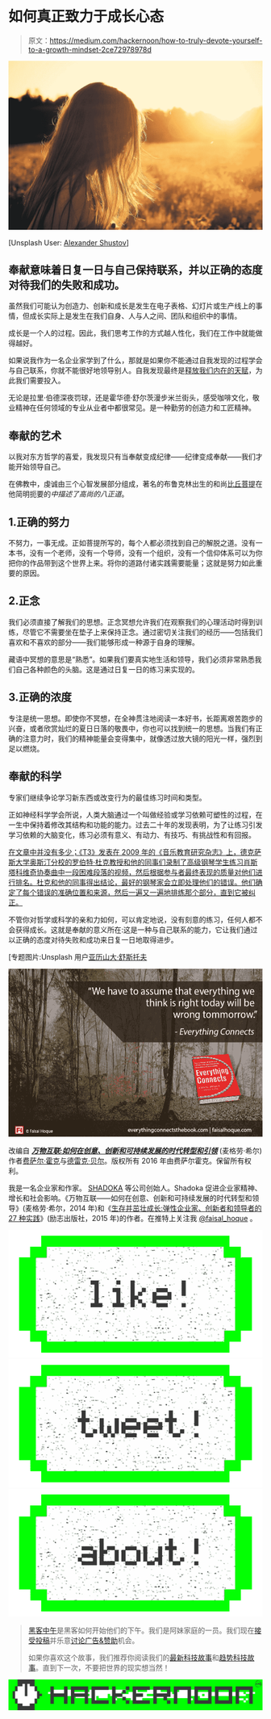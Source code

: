 # 如何真正致力于成长心态

> 原文：<https://medium.com/hackernoon/how-to-truly-devote-yourself-to-a-growth-mindset-2ce72978978d>

![](img/c47f68d0f6ede65e753e9660eaa0ce84.png)

[Unsplash User: [Alexander Shustov](https://unsplash.com/@alexandershustov)]

## 奉献意味着日复一日与自己保持联系，并以正确的态度对待我们的失败和成功。

虽然我们可能认为创造力、创新和成长是发生在电子表格、幻灯片或生产线上的事情，但成长实际上是发生在我们自身、人与人之间、团队和组织中的事情。

成长是一个人的过程。因此，我们思考工作的方式越人性化，我们在工作中就能做得越好。

如果说我作为一名企业家学到了什么，那就是如果你不能通过自我发现的过程学会与自己联系，你就不能很好地领导别人。自我发现最终是[释放我们内在的天赋](http://www.fastcompany.com/3032005/work-smart/release-your-inner-genius-with-these-5-tips)，为此我们需要投入。

无论是拉里·伯德深夜罚球，还是霍华德·舒尔茨漫步米兰街头，感受咖啡文化，敬业精神在任何领域的专业从业者中都很常见。是一种勤劳的创造力和工匠精神。

## 奉献的艺术

以我对东方哲学的喜爱，我发现只有当奉献变成纪律——纪律变成奉献——我们才能开始领导自己。

在佛教中，虔诚由三个心智发展部分组成，著名的布鲁克林出生的和尚[比丘菩提](http://en.wikipedia.org/wiki/Bhikkhu_Bodhi)在他简明扼要的*中描述了高尚的八正道*。

## 1.正确的努力

不努力，一事无成。正如菩提所写的，每个人都必须找到自己的解脱之道。没有一本书，没有一个老师，没有一个导师，没有一个组织，没有一个信仰体系可以为你把你的作品带到这个世界上来。将你的道路付诸实践需要能量；这就是努力如此重要的原因。

## 2.正念

我们必须直接了解我们的思想。正念冥想允许我们在观察我们的心理活动时得到训练，尽管它不需要坐在垫子上来保持正念。通过密切关注我们的经历——包括我们喜欢和不喜欢的部分——我们能够形成一种源于自身的理解。

藏语中冥想的意思是“熟悉”。如果我们要真实地生活和领导，我们必须非常熟悉我们自己各种颜色的头脑。这是通过日复一日的练习来实现的。

## 3.正确的浓度

专注是统一思想。即使你不冥想，在全神贯注地阅读一本好书，长距离艰苦跑步的兴奋，或者欣赏灿烂的夏日日落的敬畏中，你也可以找到统一的思想。当我们有正确的注意力时，我们的精神能量会变得集中，就像透过放大镜的阳光一样，强烈到足以燃烧。

## 奉献的科学

专家们继续争论学习新东西或改变行为的最佳练习时间和类型。

正如神经科学学会所说，人类大脑通过一个叫做经验或学习依赖可塑性的过程，在一生中保持着修改其结构和功能的能力。过去二十年的发现表明，为了让练习引发学习依赖的大脑变化，练习必须有意义、有动力、有技巧、有挑战性和有回报。

[在文章中并没有多少；《T3》发表在 2009 年的《音乐教育研究杂志》上，德克萨斯大学奥斯汀分校的罗伯特·杜克教授和他的同事们录制了高级钢琴学生练习肖斯塔科维奇协奏曲中一段困难段落的视频，然后根据参与者最终表现的质量对他们进行排名。杜克和他的同事得出结论，最好的钢琴家会立即处理他们的错误。他们确定了每个错误的准确位置和来源，然后一遍又一遍地排练那个部分，直到它被纠正。](https://cml.music.utexas.edu/assets/pdf/DukeEtAl2.pdf)

不管你对哲学或科学的亲和力如何，可以肯定地说，没有刻意的练习，任何人都不会获得成长。这就是奉献的意义所在:这是一种与自己联系的能力，它让我们通过以正确的态度对待失败和成功来日复一日地取得进步。

[专题图片:Unsplash 用户[亚历山大·舒斯托夫](https://unsplash.com/@alexandershustov)

![](img/0ef496742c22345600890084aac51612.png)

改编自 [***万物互联:如何在创意、创新和可持续发展的时代转型和引领***](http://www.amazon.com/Everything-Connects-Creativity-Innovation-Sustainability/dp/0071830758/ref%3Dsr_1_1?ie=UTF8&qid=1376488798&sr=8-1&keywords=everything+connects%2Bfaisal+hoque) (麦格劳·希尔)作者[费萨尔·霍克](http://www.fastcompany.com/user/faisal-hoque)与[德雷克·贝尔](http://www.fastcompany.com/user/drake-baer)。版权所有 2016 年由费萨尔霍克。保留所有权利。

我是一名企业家和作家。 [SHADOKA](http://shadoka.com/) 等公司创始人。Shadoka 促进企业家精神、增长和社会影响。《万物互联——如何在创意、创新和可持续发展的时代转型和领导》(麦格劳·希尔，2014 年)和《[生存并茁壮成长:弹性企业家、创新者和领导者的 27 种实践](http://survivetothrive.pub/)》(励志出版社，2015 年)的作者。在推特上关注我 [@faisal_hoque](https://twitter.com/faisal_hoque) 。

[![](img/50ef4044ecd4e250b5d50f368b775d38.png)](http://bit.ly/HackernoonFB)[![](img/979d9a46439d5aebbdcdca574e21dc81.png)](https://goo.gl/k7XYbx)[![](img/2930ba6bd2c12218fdbbf7e02c8746ff.png)](https://goo.gl/4ofytp)

> [黑客中午](http://bit.ly/Hackernoon)是黑客如何开始他们的下午。我们是阿妹家庭的一员。我们现在[接受投稿](http://bit.ly/hackernoonsubmission)并乐意[讨论广告&赞助](mailto:partners@amipublications.com)机会。
> 
> 如果你喜欢这个故事，我们推荐你阅读我们的[最新科技故事](http://bit.ly/hackernoonlatestt)和[趋势科技故事](https://hackernoon.com/trending)。直到下一次，不要把世界的现实想当然！

![](img/be0ca55ba73a573dce11effb2ee80d56.png)
